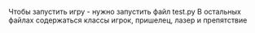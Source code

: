 Чтобы запустить игру - нужно запустить файл test.py
В остальных файлах содержаться классы игрок, пришелец, лазер и препятствие 
